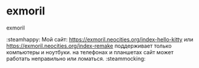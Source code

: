# exmoril
exmoril

:steamhappy: Мой сайт: https://exmoril.neocities.org/index-hello-kitty или https://exmoril.neocities.org/index-remake поддерживает только компьютеры и ноутбуки. на телефонах и планшетах сайт может работать неправильно или ломаться. :steammocking:
